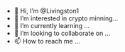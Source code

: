 - 👋 Hi, I’m @Livingston1
- 👀 I’m interested in crypto minning...
- 🌱 I’m currently learning ...
- 💞️ I’m looking to collaborate on ...
- 📫 How to reach me ...

<!---
Livingston1/Livingston1 is a ✨ special ✨ repository because its `README.md` (this file) appears on your GitHub profile.
You can click the Preview link to take a look at your changes.
--->
